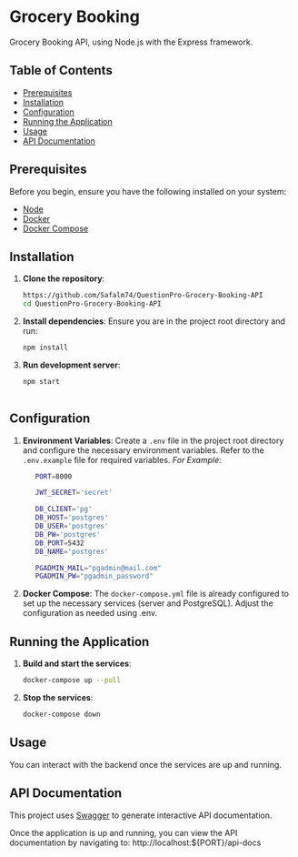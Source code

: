 # Grocery Booking
Grocery Booking API, using Node.js with the Express framework.

## Table of Contents

- [Prerequisites](#prerequisites)
- [Installation](#installation)
- [Configuration](#configuration)
- [Running the Application](#running-the-application)
- [Usage](#usage)
- [API Documentation](#api-documentation)

## Prerequisites

Before you begin, ensure you have the following installed on your system:
- [Node](https://nodejs.org/en/download/package-manager)
- [Docker](https://docs.docker.com/get-docker/)
- [Docker Compose](https://docs.docker.com/compose/install/)

## Installation

1. **Clone the repository**:
    ```sh
    https://github.com/Safalm74/QuestionPro-Grocery-Booking-API
    cd QuestionPro-Grocery-Booking-API
    ```

2. **Install dependencies**:
    Ensure you are in the project root directory and run:
    ```sh
    npm install
    ```
3. **Run development server**:
   ```sh
   npm start
 

## Configuration

1. **Environment Variables**:
    Create a `.env` file in the project root directory and configure the necessary environment variables. Refer to the `.env.example` file for required variables.
    *For Example:*
     ```sh
        PORT=8000

        JWT_SECRET='secret'

        DB_CLIENT='pg'
        DB_HOST='postgres'
        DB_USER='postgres'
        DB_PW='postgres'
        DB_PORT=5432
        DB_NAME='postgres'

        PGADMIN_MAIL="pgadmin@mail.com"
        PGADMIN_PW="pgadmin_password"
    ```


2. **Docker Compose**:
    The `docker-compose.yml` file is already configured to set up the necessary services (server and PostgreSQL). Adjust the configuration as needed using .env.

## Running the Application

1. **Build and start the services**:
    ```sh
    docker-compose up --pull
    ```

2. **Stop the services**:
    ```sh
    docker-compose down
    ```

## Usage

You can interact with the backend once the services are up and running.

## API Documentation    

This project uses [Swagger](https://swagger.io/) to generate interactive API documentation.

Once the application is up and running, you can view the API documentation by navigating to:
http://localhost:${PORT}/api-docs

